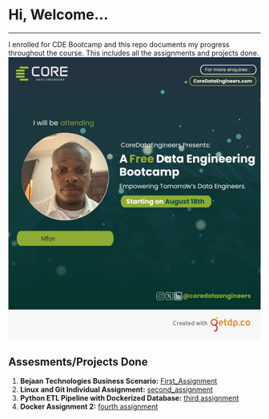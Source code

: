 # Hi, Welcome...
-----------------------------

I enrolled for CDE Bootcamp and this repo documents my progress throughout the course. This includes all the assignments and projects done.
![bootcamp_image](./image1.jpeg)

## Assesments/Projects Done

1. **Bejaan Technologies Business Scenario:**  [First_Assignment](./assignment_1)
2. **Linux and Git Individual Assignment:** [second_assignment](./assignment_2/)
3. **Python ETL Pipeline with Dockerized Database:** [third assignment](./assignment_3/)
4. **Docker Assignment 2:** [fourth assignment](./assignment_4/)